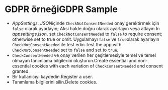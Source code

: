 # <a name="gdpr-sample"></a><span data-ttu-id="b9345-101">GDPR örneği</span><span class="sxs-lookup"><span data-stu-id="b9345-101">GDPR Sample</span></span>

* <span data-ttu-id="b9345-102">*AppSettings. JSON*içinde `CheckNotConsentNeeded` onay gerektirmek için `false` olarak ayarlayın; Aksi halde doğru olarak ayarlayın veya atlayın.</span><span class="sxs-lookup"><span data-stu-id="b9345-102">In *appsettings.json*, set `CheckNotConsentNeeded` to `false` to require consent; otherwise set to true or omit.</span></span> <span data-ttu-id="b9345-103">Uygulamayı `false` ve `true`olarak ayarlayın `CheckNotConsentNeeded` ile test edin.</span><span class="sxs-lookup"><span data-stu-id="b9345-103">Test the app with `CheckNotConsentNeeded` set to `false` and set to `true`.</span></span>
* <span data-ttu-id="b9345-104">`CheckConsentNeeded` ve onay verilen her çeşitlemesiyle temel ve temel olmayan tanımlama bilgilerini oluşturun.</span><span class="sxs-lookup"><span data-stu-id="b9345-104">Create essential and non-essential cookies with each variation of `CheckConsentNeeded` and consent granted.</span></span>
* <span data-ttu-id="b9345-105">Bir kullanıcıyı kaydedin.</span><span class="sxs-lookup"><span data-stu-id="b9345-105">Register a user.</span></span>
* <span data-ttu-id="b9345-106">Tanımlama bilgilerini silin.</span><span class="sxs-lookup"><span data-stu-id="b9345-106">Delete cookies.</span></span>
